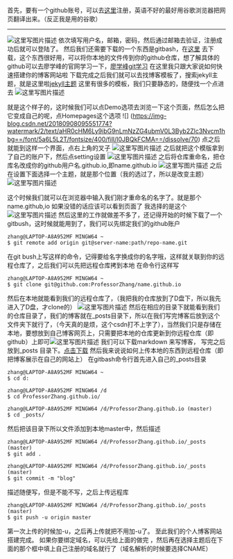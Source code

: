 首先，要有一个github账号，可以去[这里](https://github.com/)注册，英语不好的最好用谷歌浏览器把网页翻译出来。（反正我是用的谷歌）

----------

![这里写图片描述](https://img-blog.csdn.net/20180908092040605?watermark/2/text/aHR0cHM6Ly9ibG9nLmNzZG4ubmV0L3Byb2Zlc3Nvcm1hbg==/font/5a6L5L2T/fontsize/400/fill/I0JBQkFCMA==/dissolve/70)
依次填写用户名，邮箱，密码，然后通过邮箱去验证，注册成功后就可以登陆了。
然后我们还需要下载的一个东西是gitbash，在[这里](https://gitforwindows.org)
去下载，这个东西很好用，可以将你本地的文件传到你的github仓库，想了解具体的github可以去廖学峰的官网学习一下，[廖学峰git学习](https://www.liaoxuefeng.com/wiki/0013739516305929606dd18361248578c67b8067c8c017b000)
在这里我只跟大家说如何快速搭建你的博客网站啦
下载完成之后我们就可以去找博客模板了，搜索jekyll主题，就是这里啦[jekyll主题](http://jekyllthemes.org/)
这里有很多的模板，我们只要静态的，随便找一个点进去
![这里写图片描述](https://img-blog.csdn.net/20180908093135644?watermark/2/text/aHR0cHM6Ly9ibG9nLmNzZG4ubmV0L3Byb2Zlc3Nvcm1hbg==/font/5a6L5L2T/fontsize/400/fill/I0JBQkFCMA==/dissolve/70)

就是这个样子的，这时候我们可以点Demo选项去浏览一下这个页面，然后怎么把它变成自己的呢，点Homepages这个选项
![]
(https://img-blog.csdn.net/20180908095551774?watermark/2/text/aHR0cHM6Ly9ibG9nLmNzZG4ubmV0L3Byb2Zlc3Nvcm1hbg==/font/5a6L5L2T/fontsize/400/fill/I0JBQkFCMA==/dissolve/70)
点之后就能到这样一个界面，点右上角的叉子
![这里写图片描述](https://img-blog.csdn.net/20180908112338217?watermark/2/text/aHR0cHM6Ly9ibG9nLmNzZG4ubmV0L3Byb2Zlc3Nvcm1hbg==/font/5a6L5L2T/fontsize/400/fill/I0JBQkFCMA==/dissolve/70)
之后就把这个模版拿到了自己的账户下，然后点setting设置
![这里写图片描述](https://img-blog.csdn.net/2018090811264176?watermark/2/text/aHR0cHM6Ly9ibG9nLmNzZG4ubmV0L3Byb2Zlc3Nvcm1hbg==/font/5a6L5L2T/fontsize/400/fill/I0JBQkFCMA==/dissolve/70)
之后将仓库重命名，把仓库名改成你的github用户名.github.io,即name.github.io
![这里写图片描述](https://img-blog.csdn.net/20180908112743587?watermark/2/text/aHR0cHM6Ly9ibG9nLmNzZG4ubmV0L3Byb2Zlc3Nvcm1hbg==/font/5a6L5L2T/fontsize/400/fill/I0JBQkFCMA==/dissolve/70)
之后在设置下面选择一个主题，就是那个位置（我的选过了，所以是改变主题）
![这里写图片描述](https://img-blog.csdn.net/20180908132854870?watermark/2/text/aHR0cHM6Ly9ibG9nLmNzZG4ubmV0L3Byb2Zlc3Nvcm1hbg==/font/5a6L5L2T/fontsize/400/fill/I0JBQkFCMA==/dissolve/70)

这个时候我们就可以在浏览器中输入我们刚才重命名的名字了。就是那个name.github,io
如果没错的话应该可以看到页面了
我选择的是这个
![这里写图片描述](https://img-blog.csdn.net/20180908133115627?watermark/2/text/aHR0cHM6Ly9ibG9nLmNzZG4ubmV0L3Byb2Zlc3Nvcm1hbg==/font/5a6L5L2T/fontsize/400/fill/I0JBQkFCMA==/dissolve/70)
然后这里的工作就做差不多了，还记得开始的时候下载了一个gitbush，这时候就能用到了，我们可以先绑定我们的github账户

```
zhang@LAPTOP-A8A952MF MINGW64 ~
$ git remote add origin git@server-name:path/repo-name.git
```
在git bush上写这样的命令，记得要给名字换成你的名字哦，这样就关联到你的远程仓库了，之后我们可以先把远程仓库拷到本地
在命令行这样写

```
zhang@LAPTOP-A8A952MF MINGW64 ~
$ git clone git@github.com:ProfessorZhang/name.github.io
```
然后在本地就能看到我们的远程仓库了，（我把我的仓库放到了D盘下，所以我先进入了D盘，才clone的）
![这里写图片描述](https://img-blog.csdn.net/20180908134016966?watermark/2/text/aHR0cHM6Ly9ibG9nLmNzZG4ubmV0L3Byb2Zlc3Nvcm1hbg==/font/5a6L5L2T/fontsize/400/fill/I0JBQkFCMA==/dissolve/70)
然后在相应的目录下就能看到我们的仓库目录了，我们的博客就在_posts目录下，所以在我们写完博客后放到这个文件夹下就行了，（今天真的是烦，这个csdn打不上字了），当然我们只是存储在本地，要想放到自己博客网页上，只需要把本地的仓库更新到你远程仓库（即github）上即可![这里写图片描述](https://img-blog.csdn.net/20180908141021252?watermark/2/text/aHR0cHM6Ly9ibG9nLmNzZG4ubmV0L3Byb2Zlc3Nvcm1hbg==/font/5a6L5L2T/fontsize/400/fill/I0JBQkFCMA==/dissolve/70) 
 我们可以下载markdown 来写博客， 写完之后放到_posts  目录下。[点击下载](https://markdownpad.com/download.html) 
 然后我来说说如何上传本地的东西到远程仓库（即把博客展示在自己的网站上）
 在gitbash命令行首先进入自己的_posts目录

```
zhang@LAPTOP-A8A952MF MINGW64 ~
$ cd d:

zhang@LAPTOP-A8A952MF MINGW64 /d
$ cd ProfessorZhang.github.io/

zhang@LAPTOP-A8A952MF MINGW64 /d/ProfessorZhang.github.io (master)
$ cd _posts/

```
然后把该目录下所以文件添加到本地master中，然后描述

```
zhang@LAPTOP-A8A952MF MINGW64 /d/ProfessorZhang.github.io/_posts (master)
$ git add .

zhang@LAPTOP-A8A952MF MINGW64 /d/ProfessorZhang.github.io/_posts (master)
$ git commit -m "blog"

```
描述随便写，但是不能不写，之后上传远程库

```
zhang@LAPTOP-A8A952MF MINGW64 /d/ProfessorZhang.github.io/_posts (master)
$ git push -u origin master
```
第一次上传的时候加-u，之后再上传就把不用加-u了。
至此我们的个人博客网站搭建完成。
如果你要绑定域名，可以先给上面的做完 ，然后再在选择主题后在下面的那个框中填上自己注册的域名就行了（域名解析的时候要选择CNAME）








